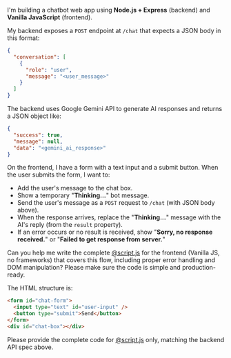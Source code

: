 I'm building a chatbot web app using **Node.js + Express** (backend) and **Vanilla JavaScript** (frontend).

My backend exposes a `POST` endpoint at `/chat` that expects a JSON body in this format:

```json
{
  "conversation": [
    {
      "role": "user",
      "message": "<user_message>"
    }
  ]
}
```

The backend uses Google Gemini API to generate AI responses and returns a JSON object like:

```json
{
  "success": true,
  "message": null,
  "data": "<gemini_ai_response>"
}
```

On the frontend, I have a form with a text input and a submit button. When the user submits the form, I want to:
- Add the user's message to the chat box.
- Show a temporary "**Thinking...**" bot message.
- Send the user's message as a `POST` request to `/chat` (with JSON body above).
- When the response arrives, replace the "**Thinking...**" message with the AI's reply (from the `result` property).
- If an error occurs or no result is received, show "**Sorry, no response received.**" or "**Failed to get response from server.**"

Can you help me write the complete [@script.js](/path/to/script.js) for the frontend (Vanilla JS, no frameworks) that covers this flow, including proper error handling and DOM manipulation? Please make sure the code is simple and production-ready.

The HTML structure is:
```html
<form id="chat-form">
  <input type="text" id="user-input" />
  <button type="submit">Send</button>
</form>
<div id="chat-box"></div>
```

Please provide the complete code for [@script.js](/path/to/script.js)  only, matching the backend API spec above.
